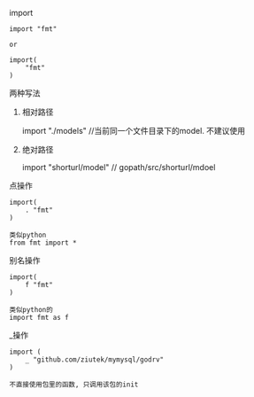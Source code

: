 

import



    import "fmt"

    or 

    import(
        "fmt"
    )

两种写法

1. 相对路径

    import "./models" //当前同一个文件目录下的model. 不建议使用

2. 绝对路径

    import "shorturl/model" // gopath/src/shorturl/mdoel

点操作

    import(
        . "fmt"
    )

    类似python
    from fmt import *

别名操作

    import(
        f "fmt"
    )

    类似python的
    import fmt as f

_操作

    import (
        _ "github.com/ziutek/mymysql/godrv"
    )

    不直接使用包里的函数, 只调用该包的init
